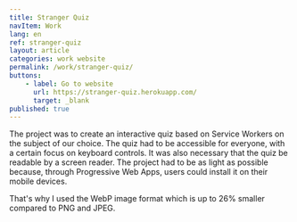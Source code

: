 ```yaml
---
title: Stranger Quiz
navItem: Work
lang: en
ref: stranger-quiz
layout: article
categories: work website
permalink: /work/stranger-quiz/
buttons:
    - label: Go to website
      url: https://stranger-quiz.herokuapp.com/
      target: _blank
published: true
---
```


The project was to create an interactive quiz based on Service Workers on the subject of our choice. The quiz had to be accessible for everyone, with a certain focus on keyboard controls. It was also necessary that the quiz be readable by a screen reader. The project had to be as light as possible because, through Progressive Web Apps, users could install it on their mobile devices.

That's why I used the WebP image format which is up to 26% smaller compared to PNG and JPEG.
